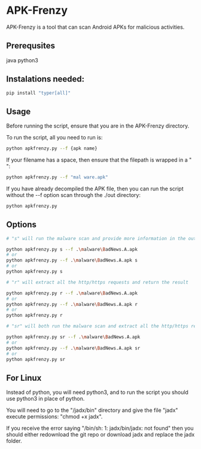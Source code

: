 # APK-Frenzy

APK-Frenzy is a tool that can scan Android APKs for malicious activities.

## Prerequsites
java
python3

## Instalations needed:
```bash
pip install "typer[all]"
```

## Usage

Before running the script, ensure that you are in the APK-Frenzy directory.

To run the script, all you need to run is:
```bash
python apkfrenzy.py --f {apk name}
```

If your filename has a space, then ensure that the filepath is wrapped in a " ":
```bash
python apkfrenzy.py --f "mal ware.apk"
```

If you have already decompiled the APK file, then you can run the script without the --f option scan through the ./out directory:
```bash
python apkfrenzy.py
```

## Options
```bash
# "s" will run the malware scan and provide more information in the output

python apkfrenzy.py s --f .\malware\BadNews.A.apk
# or
python apkfrenzy.py --f .\malware\BadNews.A.apk s
# or
python apkfrenzy.py s

# "r" will extract all the http/https requests and return the result

python apkfrenzy.py r --f .\malware\BadNews.A.apk
# or
python apkfrenzy.py --f .\malware\BadNews.A.apk r
# or
python apkfrenzy.py r

# "sr" will both run the malware scan and extract all the http/https requests

python apkfrenzy.py sr --f .\malware\BadNews.A.apk
# or
python apkfrenzy.py --f .\malware\BadNews.A.apk sr
# or
python apkfrenzy.py sr
```

## For Linux
Instead of python, you will need python3, and to run the script you should use python3 in place of python.

You will need to go to the "/jadx/bin" directory and give the file "jadx" execute permissions:
"chmod +x jadx".

If you receive the error saying "/bin/sh: 1: jadx/bin/jadx: not found" then you should either redownload the git repo or download jadx and replace the jadx folder.
